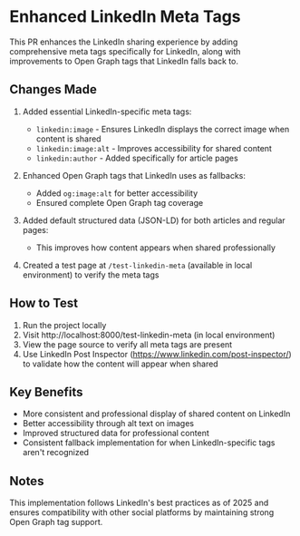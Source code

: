 # Enhanced LinkedIn Meta Tags

This PR enhances the LinkedIn sharing experience by adding comprehensive meta tags specifically for LinkedIn, along with improvements to Open Graph tags that LinkedIn falls back to.

## Changes Made

1. Added essential LinkedIn-specific meta tags:
   - `linkedin:image` - Ensures LinkedIn displays the correct image when content is shared
   - `linkedin:image:alt` - Improves accessibility for shared content
   - `linkedin:author` - Added specifically for article pages

2. Enhanced Open Graph tags that LinkedIn uses as fallbacks:
   - Added `og:image:alt` for better accessibility
   - Ensured complete Open Graph tag coverage

3. Added default structured data (JSON-LD) for both articles and regular pages:
   - This improves how content appears when shared professionally

4. Created a test page at `/test-linkedin-meta` (available in local environment) to verify the meta tags

## How to Test

1. Run the project locally
2. Visit http://localhost:8000/test-linkedin-meta (in local environment)
3. View the page source to verify all meta tags are present
4. Use LinkedIn Post Inspector (https://www.linkedin.com/post-inspector/) to validate how the content will appear when shared

## Key Benefits

- More consistent and professional display of shared content on LinkedIn
- Better accessibility through alt text on images
- Improved structured data for professional content
- Consistent fallback implementation for when LinkedIn-specific tags aren't recognized

## Notes

This implementation follows LinkedIn's best practices as of 2025 and ensures compatibility with other social platforms by maintaining strong Open Graph tag support.
